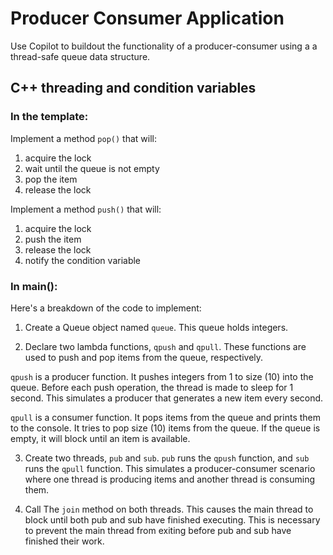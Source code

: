 # Producer Consumer Application

Use Copilot to buildout the functionality of a producer-consumer using a a thread-safe queue data structure.

## C++ threading and condition variables

### In the template:

Implement a method `pop()` that will:
 1) acquire the lock
 2) wait until the queue is not empty
 3) pop the item
 4) release the lock

Implement a method `push()` that will:
 1) acquire the lock
 2) push the item
 3) release the lock
 4) notify the condition variable

### In main():

Here's a breakdown of the code to implement:

1) Create a Queue object named `queue`. This queue holds integers.

2) Declare two lambda functions, `qpush` and `qpull`. These functions are used to push and pop items from the queue, respectively.

`qpush` is a producer function. It pushes integers from 1 to size (10) into the queue. Before each push operation, the thread is made to sleep for 1 second. This simulates a producer that generates a new item every second.

`qpull` is a consumer function. It pops items from the queue and prints them to the console. It tries to pop size (10) items from the queue. If the queue is empty, it will block until an item is available.

3) Create two threads, `pub` and `sub`. `pub` runs the `qpush` function, and `sub` runs the `qpull` function. This simulates a producer-consumer scenario where one thread is producing items and another thread is consuming them.

4) Call The `join` method on both threads. This causes the main thread to block until both pub and sub have finished executing. This is necessary to prevent the main thread from exiting before pub and sub have finished their work.
